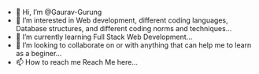 - 👋 Hi, I’m @Gaurav-Gurung
- 👀 I’m interested in Web development, different coding languages, Database structures, and different coding norms and techniques...
- 🌱 I’m currently learning Full Stack Web Development...
- 💞️ I’m looking to collaborate on or with anything that can help me to learn as a beginer...
- 📫 How to reach me <a herf="https://www.linkedin.com/in/gaurav-gurung-451ba4221/">Reach Me here</a>...

<!---
Gaurav-Gurung/Gaurav-Gurung is a ✨ special ✨ repository because its `README.md` (this file) appears on your GitHub profile.
You can click the Preview link to take a look at your changes.
--->
